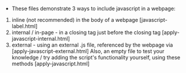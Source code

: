 * These files demonstrate 3 ways to include javascript in a webpage:
1. inline (not recommended) in the body of a webpage [javascript-label.html]
2. internal / in-page - in a <script> element in the <head> section of the page with the </script> closing tag just before the </head> closing tag [apply-javascript-internal.html]
3. external - using an external .js file, referenced by the webpage via <script src="myscript.js"></script> [apply-javascript-external.html]
Also, an empty file to test your knowledge / try adding the script's functionality yourself, using these methods  [apply-javascript.html]
